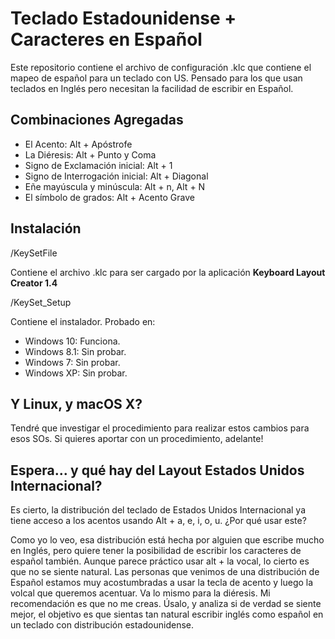 # Teclado Estadounidense + Caracteres en Español
Este repositorio contiene el archivo de configuración .klc que contiene el mapeo de español para un teclado con US. Pensado para los que usan teclados en Inglés pero necesitan la facilidad de escribir en Español.

## Combinaciones Agregadas

- El Acento: Alt + Apóstrofe
- La Diéresis: Alt + Punto y Coma
- Signo de Exclamación inicial: Alt + 1
- Signo de Interrogación inicial: Alt + Diagonal
- Eñe mayúscula y minúscula: Alt + n, Alt + N
- El símbolo de grados: Alt + Acento Grave

## Instalación

/KeySetFile

Contiene el archivo .klc para ser cargado por la aplicación **Keyboard Layout Creator 1.4**

/KeySet_Setup

Contiene el instalador. Probado en:

* Windows 10: Funciona.
* Windows 8.1: Sin probar.
* Windows 7: Sin probar.
* Windows XP: Sin probar.

## Y Linux, y macOS X?

Tendré que investigar el procedimiento para realizar estos cambios para esos SOs. Si quieres aportar con un procedimiento, adelante!

## Espera... y qué hay del Layout Estados Unidos Internacional?

Es cierto, la distribución del teclado de Estados Unidos Internacional ya tiene acceso a los acentos usando Alt + a, e, i, o, u. ¿Por qué usar este?

Como yo lo veo, esa distribución está hecha por alguien que escribe mucho en Inglés, pero quiere tener la posibilidad de escribir los caracteres de español también. Aunque parece práctico usar alt + la vocal, lo cierto es que no se siente natural. Las personas que venimos de una distribución de Español estamos muy acostumbradas a usar la tecla de acento y luego la volcal que queremos acentuar. Va lo mismo para la diéresis. Mi recomendación es que no me creas. Úsalo, y analiza si de verdad se siente mejor, el objetivo es que sientas tan natural escribir inglés como español en un teclado con distribución estadounidense.

